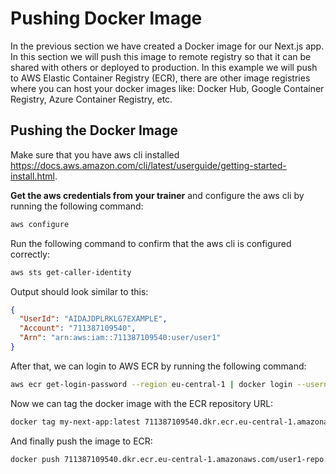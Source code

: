# Pushing Docker Image

In the previous section we have created a Docker image for our Next.js app. In this section we will push this image to remote registry so that it can be shared with others or deployed to production. In this example we will push to AWS Elastic Container Registry (ECR), there are other image registries where you can host your docker images like: Docker Hub, Google Container Registry, Azure Container Registry, etc.

## Pushing the Docker Image

Make sure that you have aws cli installed https://docs.aws.amazon.com/cli/latest/userguide/getting-started-install.html.

**Get the aws credentials from your trainer** and configure the aws cli by running the following command:

```bash
aws configure
```

Run the following command to confirm that the aws cli is configured correctly:

```bash
aws sts get-caller-identity
```

Output should look similar to this:

```json
{
  "UserId": "AIDAJDPLRKLG7EXAMPLE",
  "Account": "711387109540",
  "Arn": "arn:aws:iam::711387109540:user/user1"
}
```

After that, we can login to AWS ECR by running the following command:

```bash
aws ecr get-login-password --region eu-central-1 | docker login --username AWS --password-stdin 711387109540.dkr.ecr.eu-central-1.amazonaws.com
```

Now we can tag the docker image with the ECR repository URL:

```bash
docker tag my-next-app:latest 711387109540.dkr.ecr.eu-central-1.amazonaws.com/user1-repo:latest
```

And finally push the image to ECR:

```bash
docker push 711387109540.dkr.ecr.eu-central-1.amazonaws.com/user1-repo:latest
```
